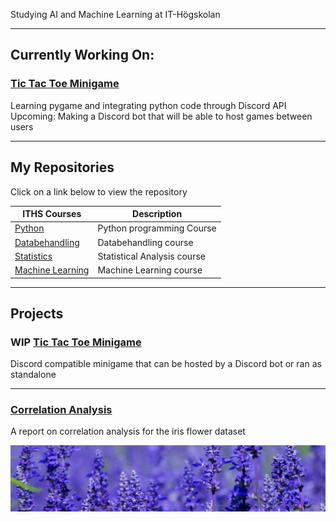 [//]: #  (<img src="assets/profile_image.png" alt="animated Python logo" width="20%" height="20%"/>)

Studying AI and Machine Learning at IT-Högskolan

---

## Currently Working On:

### [Tic Tac Toe Minigame][ttt]  

[ttt]: https://github.com/Andreas-Svensson/tic-tac-toe

Learning pygame and integrating python code through Discord API  
Upcoming: Making a Discord bot that will be able to host games between users  

---

## My Repositories

Click on a link below to view the repository

| ITHS Courses | Description |
| --- | --- |
| [Python][py] | Python programming Course |
| [Databehandling][db] | Databehandling course |
| [Statistics][st] | Statistical Analysis course |
| [Machine Learning][ml] | Machine Learning course |

[py]: https://github.com/Andreas-Svensson/Python-Andreas-Svensson
[db]: https://github.com/Andreas-Svensson/Databehandling-Andreas-Svensson
[st]: https://github.com/Andreas-Svensson/Statistics
[ml]: https://github.com/Andreas-Svensson/Machine-Learning

---

## Projects

### WIP [Tic Tac Toe Minigame][ttt]  

[ttt]: https://github.com/Andreas-Svensson/tic-tac-toe

Discord compatible minigame that can be hosted by a Discord bot or ran as standalone

---

### [Correlation Analysis][ca]  

A report on correlation analysis for the iris flower dataset

![](assets/iris_flower.png)

[ca]: https://github.com/Andreas-Svensson/Statistics/blob/main/project/report.md
